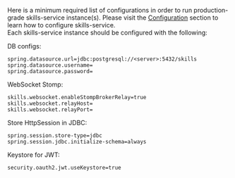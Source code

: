 Here is a minimum required list of configurations in order to run production-grade skills-service instance(s).
Please visit the [Configuration](/dashboard/install-guide/config.html) section to learn how to configure skills-service.  
Each skills-service instance should be configured with the following: 

DB configs:
```properties
spring.datasource.url=jdbc:postgresql://<server>:5432/skills
spring.datasource.username=
spring.datasource.password=
```
            
WebSocket Stomp:
```properties
skills.websocket.enableStompBrokerRelay=true
skills.websocket.relayHost=
skills.websocket.relayPort=
```

Store HttpSession in JDBC:
```properties
spring.session.store-type=jdbc
spring.session.jdbc.initialize-schema=always
```

Keystore for JWT:
```properties
security.oauth2.jwt.useKeystore=true
```
